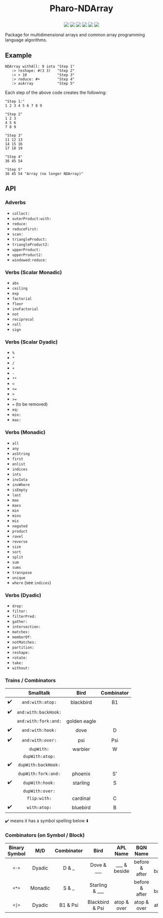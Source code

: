 # <p align="center">Pharo-NDArray</p>

<p align="center">
    <a href="https://github.com/code_report/jsource/issues" alt="contributions welcome">
        <img src="https://img.shields.io/badge/contributions-welcome-brightgreen.svg?style=flat" /></a>
    <a href="https://lbesson.mit-license.org/" alt="MIT license">
        <img src="https://img.shields.io/badge/License-MIT-blue.svg" /></a>    
    <a href="https://pharo.org/">
        <img src="https://img.shields.io/badge/Pharo%20Smalltalk-10.0-ff69b4.svg"/></a>
    <a href="https://github.com/codereport?tab=followers" alt="GitHub followers">
        <img src="https://img.shields.io/github/followers/codereport.svg?style=social&label=Follow" /></a>
    <a href="https://GitHub.com/codereport/Pharo-NDArray/stargazers/" alt="GitHub stars">
        <img src="https://img.shields.io/github/stars/codereport/Pharo-NDArray.svg?style=social&label=Star" /></a>
    <a href="https://twitter.com/code_report" alt="Twitter">
        <img src="https://img.shields.io/twitter/follow/code_report.svg?style=social&label=@code_report" /></a>
</p>

Package for multidimensional arrays and common array programming language algorithms.

## Example
```smalltalk
NDArray withAll: 9 iota "Step 1"
   :> reshape: #(3 3)   "Step 2"
   :> + 10              "Step 3"
   :> reduce: #+        "Step 4"
   :> asArray           "Step 5"
```
Each step of the above code creates the following:
```smalltalk
"Step 1:"
1 2 3 4 5 6 7 8 9

"Step 2"
1 2 3
4 5 6
7 8 9

"Step 3"
11 12 13
14 15 16
17 18 19

"Step 4"
36 45 54

"Step 5"
36 45 54 "Array (no longer NDArray)"
```
## API

### Adverbs

* `collect:`
* `outerProduct:with:`
* `reduce:`
* `reduceFirst:`
* `scan:`
* `triangleProduct:`
* `triangleProduct2:`
* `upperProduct:`
* `upperProduct2:`
* `windowed:reduce:`

### Verbs (Scalar Monadic)

* `abs`
* `ceiling`
* `exp`
* `factorial`
* `floor`
* `invFactorial`
* `not`
* `reciprocal`
* `roll`
* `sign`

### Verbs (Scalar Dyadic)

* `%`
* `*`
* `/`
* `+`
* `-`
* `**`
* `<`
* `<=`
* `>`
* `>=`
* `=` (to be removed)
* `eq:`
* `min:`
* `max:`

### Verbs (Monadic)

* `all`
* `any`
* `asString`
* `first`
* `enlist`
* `indices`
* `ints`
* `invIota`
* `invWhere`
* `isEmpty`
* `last`
* `max`
* `maxs`
* `min`
* `mins`
* `mix`
* `negated`
* `product`
* `ravel`
* `reverse`
* `size`
* `sort`
* `split`
* `sum`
* `sums`
* `transpose`
* `unique`
* `where` (see `indices`)

### Verbs (Dyadic)

* `drop:`
* `filter:`
* `filterPred:`
* `gather:`
* `intersection:`
* `matches:`
* `memberOf:`
* `notMatches:`
* `partition:`
* `reshape:`
* `rotate:`
* `take:`
* `without:`

### Trains / Combinators

| | Smalltalk| Bird | Combinator | 
|:-:|:-:|:-:|:-:|
| ✔️| `and:with:atop:`|     blackbird | B1|
| ✔️| `and:with:backHook:`|||
| |`and:with:fork:and:`| golden eagle ||
| ✔️| `and:with:hook:`     |dove | D|
| ✔️ |`and:with:over:`     |psi | Psi
| |`dupWith:`           |warbler | W|
| |`dupWith:atop:`|||
| ✔️| `dupWith:backHook:`|
| |`dupWith:fork:and:`  |phoenix | S'|
| ✔️| `dupWith:hook:`      |starling | S|
| |`dupWith:over:`|
| |`flip:with:`         |cardinal | C|
| ✔️| `with:atop:` |bluebird | B|

✔️ means it has a symbol spelling below ⬇️


### Combinators (on Symbol / Block)

|Binary Symbol|M/D|Combinator| Bird| APL Name | BQN Name| J / I* Name |
|:-:|:-:|:-:|:-:|:-:|:-:|:-:|
|`<->`|Dyadic| D & _ | Dove & ___ | ___ & beside |before & after|hook & backHook*|
|`<*>`|Monadic|S & _ | Starling & ___ | | before & after | hook & backHook* |
|`<\|>`|Dyadic| B1 & Psi| Blackbird & Psi | atop & over | atop & over |atop & over |
